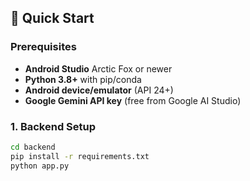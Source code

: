 ## 🚀 Quick Start

### Prerequisites
- **Android Studio** Arctic Fox or newer
- **Python 3.8+** with pip/conda
- **Android device/emulator** (API 24+)
- **Google Gemini API key** (free from Google AI Studio)

### 1. Backend Setup
```bash
cd backend
pip install -r requirements.txt
python app.py